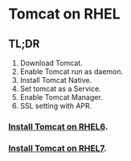# Tomcat on RHEL

## TL;DR
1. Download Tomcat.
2. Enable Tomcat run as daemon.
3. Install Tomcat Native.
4. Set tomcat as a Service.
5. Enable Tomcat Manager.
6. SSL setting with APR.

### [Install Tomcat on RHEL6](tomcat.install.el6.sh).

### [Install Tomcat on RHEL7](tomcat.install.el7.sh).
